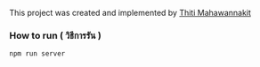 This project was created and implemented by [Thiti Mahawannakit](https://www.facebook.com/n.o.m.o.r.e.1.2.8.0.2)

### How to run ( วิธีการรัน )
`npm run server`

